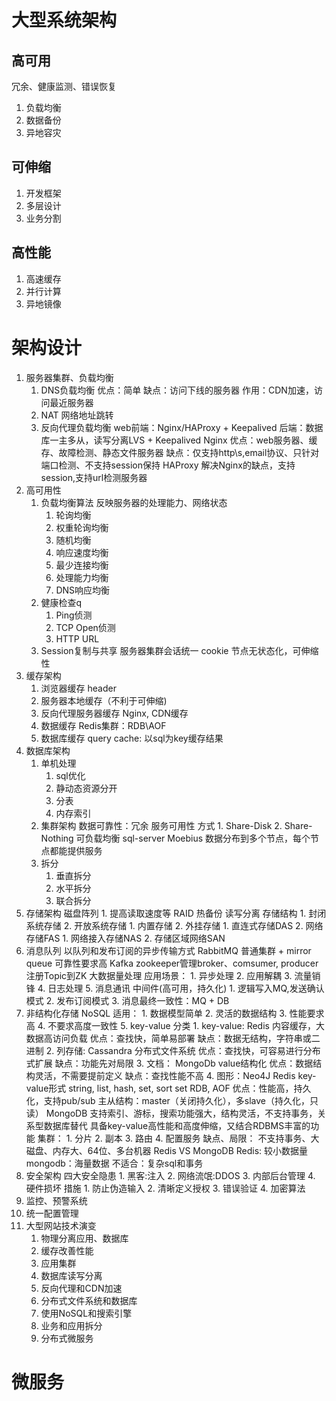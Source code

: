# 大型系统架构

## 高可用
冗余、健康监测、错误恢复
1. 负载均衡
2. 数据备份
3. 异地容灾
## 可伸缩
1. 开发框架
2. 多层设计
3. 业务分割
## 高性能
1. 高速缓存
2. 并行计算
3. 异地镜像

# 架构设计
1. 服务器集群、负载均衡
    1. DNS负载均衡
        优点：简单
        缺点：访问下线的服务器
        作用：CDN加速，访问最近服务器
    2. NAT
        网络地址跳转
    3. 反向代理负载均衡
        web前端：Nginx/HAProxy + Keepalived
        后端：数据库一主多从，读写分离LVS + Keepalived
        Nginx
            优点：web服务器、缓存、故障检测、静态文件服务器
            缺点：仅支持http\s,email协议、只针对端口检测、不支持session保持
        HAProxy
            解决Nginx的缺点，支持session,支持url检测服务器
2. 高可用性
    1. 负载均衡算法
        反映服务器的处理能力、网络状态
        1. 轮询均衡
        2. 权重轮询均衡
        3. 随机均衡
        4. 响应速度均衡
        5. 最少连接均衡
        6. 处理能力均衡
        7. DNS响应均衡
    2. 健康检查q
        1. Ping侦测
        2. TCP Open侦测
        3. HTTP URL
    3. Session复制与共享
        服务器集群会话统一
        cookie
        节点无状态化，可伸缩性
3. 缓存架构
    1. 浏览器缓存
        header
    2. 服务器本地缓存（不利于可伸缩)
    3. 反向代理服务器缓存
        Nginx, CDN缓存
    4. 数据缓存
        Redis集群：RDB\AOF
    5. 数据库缓存
        query cache: 以sql为key缓存结果
4. 数据库架构
    1. 单机处理
        1. sql优化
        2. 静动态资源分开
        3. 分表
        4. 内存索引
    2. 集群架构
        数据可靠性：冗余
        服务可用性
        方式
            1. Share-Disk
            2. Share-Nothing
            可负载均衡
            sql-server Moebius
                数据分布到多个节点，每个节点都能提供服务
    3. 拆分
        1. 垂直拆分
        2. 水平拆分
        3. 联合拆分
5. 存储架构
    磁盘阵列
        1. 提高读取速度等
    RAID
    热备份
    读写分离
    存储结构
        1. 封闭系统存储
        2. 开放系统存储
            1. 内置存储
            2. 外挂存储
                1. 直连式存储DAS
                2. 网络存储FAS
                    1. 网络接入存储NAS
                    2. 存储区域网络SAN
6. 消息队列
    以队列和发布订阅的异步传输方式
    RabbitMQ
        普通集群 + mirror queue
        可靠性要求高
    Kafka
        zookeeper管理broker、comsumer, producer注册Topic到ZK
        大数据量处理
    应用场景：
        1. 异步处理
        2. 应用解耦
        3. 流量销锋
        4. 日志处理
        5. 消息通讯
    中间件(高可用，持久化)
        1. 逻辑写入MQ,发送确认模式
        2. 发布订阅模式
        3. 消息最终一致性：MQ + DB
7. 非结构化存储 NoSQL
    适用：
        1. 数据模型简单
        2. 灵活的数据结构
        3. 性能要求高
        4. 不要求高度一致性
        5. key-value
    分类
        1. key-value: Redis
            内容缓存，大数据高访问负载
            优点：查找快，简单易部署
            缺点：数据无结构，字符串或二进制
        2. 列存储: Cassandra
            分布式文件系统
            优点：查找快，可容易进行分布式扩展
            缺点：功能先对局限
        3. 文档： MongoDb
            value结构化
            优点：数据结构灵活，不需要提前定义
            缺点：查找性能不高
        4. 图形：Neo4J
    Redis
        key-value形式
        string, list, hash, set, sort set
        RDB, AOF
        优点：性能高，持久化，支持pub/sub
        主从结构：master（关闭持久化），多slave（持久化，只读）
    MongoDB
        支持索引、游标，搜索功能强大，结构灵活，不支持事务，关系型数据库替代
        具备key-value高性能和高度伸缩，又结合RDBMS丰富的功能
        集群：
            1. 分片
            2. 副本
            3. 路由
            4. 配置服务
        缺点、局限：
            不支持事务、大磁盘、内存大、64位、多台机器
    Redis VS MongoDB
        Redis: 较小数据量
        mongodb：海量数据
        不适合：复杂sql和事务
8. 安全架构
    四大安全隐患
        1. 黑客:注入
        2. 网络流氓:DDOS
        3. 内部后台管理
        4. 硬件损坏
    措施
        1. 防止伪造输入
        2. 清晰定义授权
        3. 错误验证
        4. 加密算法
9. 监控、预警系统
10. 统一配置管理
11. 大型网站技术演变
    1. 物理分离应用、数据库
    2. 缓存改善性能
    3. 应用集群
    4. 数据库读写分离
    5. 反向代理和CDN加速
    6. 分布式文件系统和数据库
    7. 使用NoSQL和搜索引擎
    8. 业务和应用拆分
    9. 分布式微服务

# 微服务
